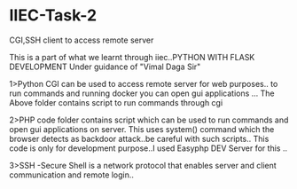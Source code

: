# IIEC-Task-2
CGI,SSH client  to access remote server 
 
 This is a part of what we learnt through iiec..PYTHON WITH FLASK DEVELOPMENT
 Under guidance of "Vimal Daga Sir"
 
1>Python CGI can be used to access remote server for web purposes..
to run commands and running docker you can open gui applications ...
The Above folder contains script to run commands through cgi

2>PHP code folder contains script which can be used to run commands and  open gui applications on server.
This uses system() command which the browser detects as backdoor attack..be careful with such scripts..
This code is only for development purpose..I used Easyphp DEV Server for this ..

3>SSH -Secure Shell is a network protocol that enables server and client communication and remote login..

